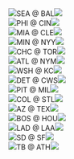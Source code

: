 <div class="matchup"><img src="/assets/images/mlb/SEA.svg" class="team-logo" /><span class="team-name bold">SEA</span><span class="at"> @ </span><span class="team-name">BAL</span><img src="/assets/images/mlb/BAL.svg" class="team-logo" /></div><div class="matchup"><img src="/assets/images/mlb/PHI.svg" class="team-logo" /><span class="team-name bold">PHI</span><span class="at"> @ </span><span class="team-name">CIN</span><img src="/assets/images/mlb/CIN.svg" class="team-logo" /></div><div class="matchup"><img src="/assets/images/mlb/MIA.svg" class="team-logo" /><span class="team-name bold">MIA</span><span class="at"> @ </span><span class="team-name">CLE</span><img src="/assets/images/mlb/CLE.svg" class="team-logo" /></div><div class="matchup"><img src="/assets/images/mlb/MIN.svg" class="team-logo" /><span class="team-name">MIN</span><span class="at"> @ </span><span class="team-name bold">NYY</span><img src="/assets/images/mlb/NYY.svg" class="team-logo" /></div><div class="matchup"><img src="/assets/images/mlb/CHC.svg" class="team-logo" /><span class="team-name">CHC</span><span class="at"> @ </span><span class="team-name bold">TOR</span><img src="/assets/images/mlb/TOR.svg" class="team-logo" /></div><div class="matchup"><img src="/assets/images/mlb/ATL.svg" class="team-logo" /><span class="team-name">ATL</span><span class="at"> @ </span><span class="team-name bold">NYM</span><img src="/assets/images/mlb/NYM.svg" class="team-logo" /></div><div class="matchup"><img src="/assets/images/mlb/WSH.svg" class="team-logo" /><span class="team-name bold">WSH</span><span class="at"> @ </span><span class="team-name">KC</span><img src="/assets/images/mlb/KC.svg" class="team-logo" /></div><div class="matchup"><img src="/assets/images/mlb/DET.svg" class="team-logo" /><span class="team-name bold">DET</span><span class="at"> @ </span><span class="team-name">CWS</span><img src="/assets/images/mlb/CWS.svg" class="team-logo" /></div><div class="matchup"><img src="/assets/images/mlb/PIT.svg" class="team-logo" /><span class="team-name">PIT</span><span class="at"> @ </span><span class="team-name bold">MIL</span><img src="/assets/images/mlb/MIL.svg" class="team-logo" /></div><div class="matchup"><img src="/assets/images/mlb/COL.svg" class="team-logo" /><span class="team-name">COL</span><span class="at"> @ </span><span class="team-name bold">STL</span><img src="/assets/images/mlb/STL.svg" class="team-logo" /></div><div class="matchup"><img src="/assets/images/mlb/AZ.svg" class="team-logo" /><span class="team-name bold">AZ</span><span class="at"> @ </span><span class="team-name">TEX</span><img src="/assets/images/mlb/TEX.svg" class="team-logo" /></div><div class="matchup"><img src="/assets/images/mlb/BOS.svg" class="team-logo" /><span class="team-name bold">BOS</span><span class="at"> @ </span><span class="team-name">HOU</span><img src="/assets/images/mlb/HOU.svg" class="team-logo" /></div><div class="matchup"><img src="/assets/images/mlb/LAD.svg" class="team-logo" /><span class="team-name bold">LAD</span><span class="at"> @ </span><span class="team-name">LAA</span><img src="/assets/images/mlb/LAA.svg" class="team-logo" /></div><div class="matchup"><img src="/assets/images/mlb/SD.svg" class="team-logo" /><span class="team-name bold">SD</span><span class="at"> @ </span><span class="team-name">SF</span><img src="/assets/images/mlb/SF.svg" class="team-logo" /></div><div class="matchup"><img src="/assets/images/mlb/TB.svg" class="team-logo" /><span class="team-name">TB</span><span class="at"> @ </span><span class="team-name bold">ATH</span><img src="/assets/images/mlb/ATH.svg" class="team-logo" /></div>